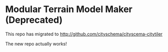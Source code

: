 # Modular Terrain Model Maker  (Deprecated)

This repo has migrated to http://github.com/cityschema/cityscema-citytiler

The new repo actually works!



